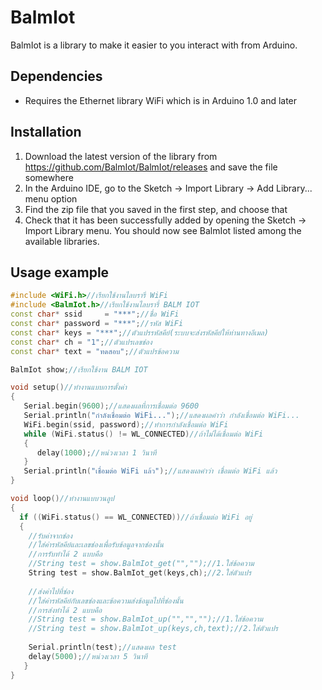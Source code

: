 # BalmIot

BalmIot is a library to make it easier to you interact with from Arduino.

## Dependencies

- Requires the Ethernet library WiFi which is in Arduino 1.0 and later

## Installation

1. Download the latest version of the library from https://github.com/BalmIot/BalmIot/releases and save the file somewhere
1. In the Arduino IDE, go to the Sketch -> Import Library -> Add Library... menu option
1. Find the zip file that you saved in the first step, and choose that
1. Check that it has been successfully added by opening the Sketch -> Import Library menu.  You should now see BalmIot listed among the available libraries.

## Usage example

```c++
#include <WiFi.h>//เรียกใช้งานไลบรารี่ WiFi
#include <BalmIot.h>//เรียกใช้งานไลบรารี่ BALM IOT
const char* ssid     = "***";//ชื่อ WiFi
const char* password = "***";//รหัส WiFi
const char* keys = "***";//ตัวแปรรหัสคีย์(ระบบจะส่งรหัสคีย์ให้ท่านทางอีเมล)
const char* ch = "1";//ตัวแปรเลขช่อง
const char* text = "ทดสอบ";//ตัวแปรข้อความ

BalmIot show;//เรียกใช้งาน BALM IOT

void setup()//ทำงานแบบการตั้งค่า
{
   Serial.begin(9600);//แสดงผลที่การเชื่อมต่อ 9600
   Serial.println("กำลังเชื่อมต่อ WiFi...");//แสดงผลคำว่า กำลังเชื่อมต่อ WiFi...
   WiFi.begin(ssid, password);//ทำการกำลังเชื่อมต่อ WiFi
   while (WiFi.status() != WL_CONNECTED)//ถ้าไม่ได้เชื่อมต่อ WiFi
   {
      delay(1000);//หน่วงเวลา 1 วินาที
   }
   Serial.println("เชื่อมต่อ WiFi แล้ว");//แสดงผลคำว่า เชื่อมต่อ WiFi แล้ว
}

void loop()//ทำงานแบบวนลูป
{
  if ((WiFi.status() == WL_CONNECTED))//ถ้าเชื่อมต่อ WiFi อยู่
  {
    //รับค่าจากช่อง
    //ใส่ค่ารหัสคีย์และเลขช่องเพื่อรับข้อมูลจากช่องนั้น
    //การรับทำได้ 2 แบบคือ
    //String test = show.BalmIot_get("","");//1.ใส่ข้อความ
    String test = show.BalmIot_get(keys,ch);//2.ใส่ตัวแปร
    
    //ส่งค่าไปที่ช่อง
    //ใส่ค่ารหัสคีย์กับเลขช่องและข้อความส่งข้อมูลไปที่ช่องนั้น
    //การส่งทำได้ 2 แบบคือ
    //String test = show.BalmIot_up("","","");//1.ใส่ข้อความ
    //String test = show.BalmIot_up(keys,ch,text);//2.ใส่ตัวแปร
    
    Serial.println(test);//แสดงผล test
    delay(5000);//หน่วงเวลา 5 วินาที
   }
}
```
